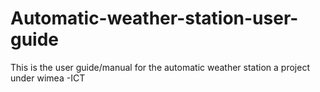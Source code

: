 # Automatic-weather-station-user-guide
This is the user guide/manual for the automatic weather station a project under wimea -ICT 
